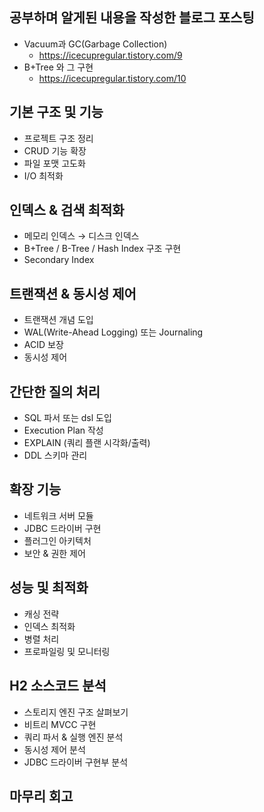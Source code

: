 ## 공부하며 알게된 내용을 작성한 블로그 포스팅
- Vacuum과 GC(Garbage Collection)
  - https://icecupregular.tistory.com/9
- B+Tree 와 그 구현
  - https://icecupregular.tistory.com/10

## 기본 구조 및 기능
- 프로젝트 구조 정리
- CRUD 기능 확장
- 파일 포맷 고도화
- I/O 최적화 
## 인덱스 & 검색 최적화
- 메모리 인덱스 → 디스크 인덱스
- B+Tree / B-Tree / Hash Index 구조 구현
- Secondary Index
## 트랜잭션 & 동시성 제어
- 트랜잭션 개념 도입
- WAL(Write-Ahead Logging) 또는 Journaling
- ACID 보장
- 동시성 제어 
## 간단한 질의 처리
- SQL 파서 또는 dsl 도입
- Execution Plan 작성
- EXPLAIN (쿼리 플랜 시각화/출력)
- DDL 스키마 관리
## 확장 기능
- 네트워크 서버 모듈
- JDBC 드라이버 구현
- 플러그인 아키텍처
- 보안 & 권한 제어
## 성능 및 최적화
- 캐싱 전략
- 인덱스 최적화
- 병렬 처리
- 프로파일링 및 모니터링
## H2 소스코드 분석
- 스토리지 엔진 구조 살펴보기
- 비트리 MVCC 구현
- 쿼리 파서 & 실행 엔진 분석
- 동시성 제어 분석
- JDBC 드라이버 구현부 분석
## 마무리 회고